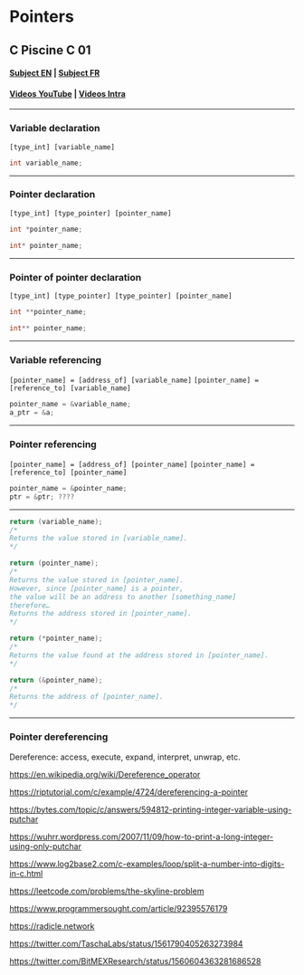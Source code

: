 # Pointers

## C Piscine C 01

#### [Subject EN](https://cdn.intra.42.fr/pdf/pdf/58307/en.subject.pdf) | [Subject FR](https://cdn.intra.42.fr/pdf/pdf/58308/fr.subject.pdf)
#### [Videos YouTube](https://www.youtube.com/playlist?list=PLVQYiy6xNUxytsXWxZx6odBJMbRktIHTs) | [Videos Intra](https://elearning.intra.42.fr/notions/c-piscine-c-01/subnotions)

---
### Variable declaration
`[type_int] [variable_name]`
```c
int variable_name;
```

---
### Pointer declaration
`[type_int] [type_pointer] [pointer_name]`
```c
int *pointer_name;
```
```c
int* pointer_name;
```

---
### Pointer of pointer declaration
`[type_int] [type_pointer] [type_pointer] [pointer_name]`
```c
int **pointer_name;
```
```c
int** pointer_name;
```

---
### Variable referencing
`[pointer_name] = [address_of] [variable_name]`
`[pointer_name] = [reference_to] [variable_name]`
```c
pointer_name = &variable_name;
a_ptr = &a;
```

---
### Pointer referencing
`[pointer_name] = [address_of] [pointer_name]`
`[pointer_name] = [reference_to] [pointer_name]`
```c
pointer_name = &pointer_name;
ptr = &ptr; ????
```

---
```c
return (variable_name);
/*
Returns the value stored in [variable_name].
*/
```
```c
return (pointer_name);
/*
Returns the value stored in [pointer_name].
However, since [pointer_name] is a pointer,
the value will be an address to another [something_name]
therefore…
Returns the address stored in [pointer_name].
*/
```
```c
return (*pointer_name);
/*
Returns the value found at the address stored in [pointer_name].
*/
```
```c
return (&pointer_name);
/*
Returns the address of [pointer_name].
*/
```

---
### Pointer dereferencing
Dereference: access, execute, expand, interpret, unwrap, etc.

https://en.wikipedia.org/wiki/Dereference_operator

https://riptutorial.com/c/example/4724/dereferencing-a-pointer

https://bytes.com/topic/c/answers/594812-printing-integer-variable-using-putchar

https://wuhrr.wordpress.com/2007/11/09/how-to-print-a-long-integer-using-only-putchar

https://www.log2base2.com/c-examples/loop/split-a-number-into-digits-in-c.html

https://leetcode.com/problems/the-skyline-problem

https://www.programmersought.com/article/92395576179

https://radicle.network

https://twitter.com/TaschaLabs/status/1561790405263273984

https://twitter.com/BitMEXResearch/status/1560604363281686528
